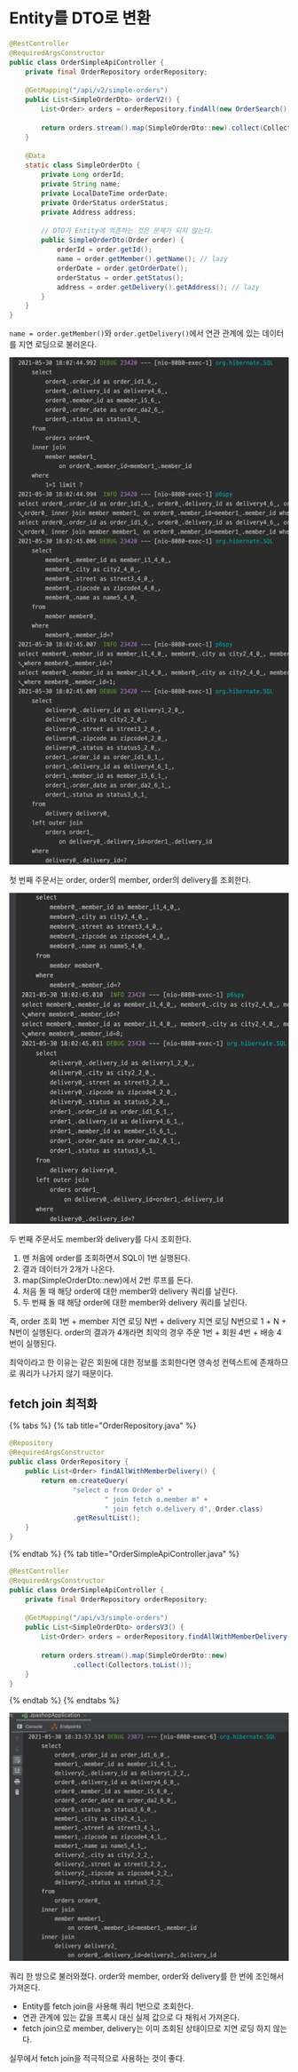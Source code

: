 # Entity를 DTO로 변환 

```java
@RestController
@RequiredArgsConstructor
public class OrderSimpleApiController {
    private final OrderRepository orderRepository;

    @GetMapping("/api/v2/simple-orders")
    public List<SimpleOrderDto> orderV2() {
        List<Order> orders = orderRepository.findAll(new OrderSearch());

        return orders.stream().map(SimpleOrderDto::new).collect(Collectors.toList());
    }

    @Data
    static class SimpleOrderDto {
        private Long orderId;
        private String name;
        private LocalDateTime orderDate;
        private OrderStatus orderStatus;
        private Address address;

        // DTO가 Entity에 의존하는 것은 문제가 되지 않는다.
        public SimpleOrderDto(Order order) {
            orderId = order.getId();
            name = order.getMember().getName(); // lazy
            orderDate = order.getOrderDate();
            orderStatus = order.getStatus();
            address = order.getDelivery().getAddress(); // lazy
        }
    }
}

```

`name = order.getMember()`와 `order.getDelivery()`에서 연관 관계에 있는 데이터를 지연 로딩으로 불러온다.

![](../../.gitbook/assets/kimyounghan-spring-boot-and-jpa-optimization/02/screenshot%202021-05-30%20오후%206.08.42.png)

첫 번째 주문서는 order, order의 member, order의 delivery를 조회한다.

![](../../.gitbook/assets/kimyounghan-spring-boot-and-jpa-optimization/02/screenshot%202021-05-30%20오후%206.08.56.png)

두 번째 주문서도 member와 delivery를 다시 조회한다.

1. 맨 처음에 order를 조회하면서 SQL이 1번 실행된다.
2. 결과 데이터가 2개가 나온다.
3. map(SimpleOrderDto::new)에서 2번 루프를 돈다.
4. 처음 돌 때 해당 order에 대한 member와 delivery 쿼리를 날린다.
5. 두 번째 돌 때 해당 order에 대한 member와 delivery 쿼리를 날린다.

즉, order 조회 1번 + member 지연 로딩 N번 + delivery 지연 로딩 N번으로 1 + N + N번이 실행된다. order의 결과가 4개라면 최악의 경우 주문 1번 + 회원 4번 + 배송 4번이 실행된다.

최악이라고 한 이유는 같은 회원에 대한 정보를 조회한다면 영속성 컨텍스트에 존재하므로 쿼리가 나가지 않기 때문이다.

## fetch join 최적화

{% tabs %} {% tab title="OrderRepository.java" %}

```java
@Repository
@RequiredArgsConstructor
public class OrderRepository {
    public List<Order> findAllWithMemberDelivery() {
        return em.createQuery(
                "select o from Order o" + 
                        " join fetch o.member m" +
                        " join fetch o.delivery d", Order.class)
                .getResultList();
    }
}
```

{% endtab %} {% tab title="OrderSimpleApiController.java" %}

```java
@RestController
@RequiredArgsConstructor
public class OrderSimpleApiController {
    private final OrderRepository orderRepository;

    @GetMapping("/api/v3/simple-orders")
    public List<SimpleOrderDto> ordersV3() {
        List<Order> orders = orderRepository.findAllWithMemberDelivery();

        return orders.stream().map(SimpleOrderDto::new)
                .collect(Collectors.toList());
    }
}
```

{% endtab %} {% endtabs %}

![](../../.gitbook/assets/kimyounghan-spring-boot-and-jpa-optimization/02/screenshot%202021-05-30%20오후%206.33.59.png)

쿼리 한 방으로 불러와졌다. order와 member, order와 delivery를 한 번에 조인해서 가져온다.

- Entity를 fetch join을 사용해 쿼리 1번으로 조회한다.
- 연관 관계에 있는 값을 프록시 대신 실제 값으로 다 채워서 가져온다.
- fetch join으로 member, delivery는 이미 조회된 상태이므로 지연 로딩 하지 않는다.

실무에서 fetch join을 적극적으로 사용하는 것이 좋다.